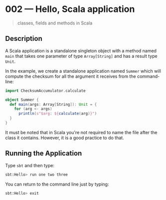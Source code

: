 # 002 &mdash; Hello, Scala application
> classes, fields and methods in Scala

## Description
A Scala application is a standalone singleton object with a method named `main` that takes one parameter of type `Array[String]` and has a result type `Unit`.

In the example, we create a standalone application named `Summer` which will compute the checksum for all the argument it receives from the command-line:

```scala
import ChecksumAccumulator.calculate

object Summer {
  def main(args: Array[String]): Unit = {
    for (arg <- args)
      println(s"$arg: ${calculate(arg)}")
  }
}
```

It must be noted that in Scala you're not required to name the file after the class it contains. However, it is a good practice to do that.

## Running the Application
Type `sbt` and then type:

```bash
sbt:Hello> run one two three
```

You can return to the command line just by typing: 
```bash
sbt:Hello> exit
```
